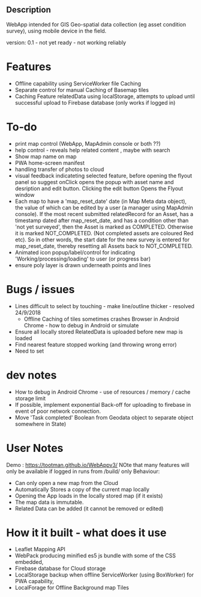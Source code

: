 ##  Description
WebApp intended for GIS Geo-spatial data collection (eg asset condition survey), using mobile device in the field.

version: 0.1 - not yet ready - not working reliably
# Features
 - Offline capability using ServiceWorker file Caching
 - Separate control for manual Caching of Basemap tiles
 - Caching Feature relatedData using localStorage, attempts to upload until successful upload to Firebase database (only works if logged in)

 # To-do
  - print map control (WebApp, MapAdmin console or both ??)
  - help control - reveals help related content , maybe with search  
  - Show map name on map  
  - PWA home-screen manifest
  - handling transfer of photos to cloud
 -  visual feedback indicateting selected feature, before opening the flyout panel so suggest onClick opens the popup with asset name and desription and edit button. Clicking the edit button Opens the Flyout window
  - Each map to have a 'map_reset_date' date (in Map Meta data object), the value of which can be edited by a user (a manager using MapAdmin console). If the most recent submitted relatedRecord for an Asset, has a timestamp dated after  map_reset_date, and has a condition other than 'not yet surveyed', then the Asset is marked as COMPLETED. Otherwise it is marked NOT_COMPLETED. (Not completed assets are coloured Red etc). So in other words,  the start date for the new survey is entered for map_reset_date, thereby resetting all Assets back to NOT_COMPLETED.  
  - Animated icon popup/label/control for indicating  'Working/processing/loading' to user (or progress bar)
  - ensure poly layer is drawn underneath points and lines  
 
 
# Bugs / issues
 - Lines difficult to select by touching - make line/outline thicker - resolved 24/9/2018
    - Offline Caching of tiles sometimes crashes Browser in Android Chrome - how to debug in Android or simulate
  - Ensure all locally stored RelatedData is uploaded before new map is loaded
  - Find nearest feature stopped working (and throwing wrong error)
   - Need to set 

# dev notes
- How to debug in Android Chrome - use of resources / memory / cache storage limit
- If possible, implement exponential Back-off for uploading to firebase in event of poor network connection.
- Move 'Task completed' Boolean from Geodata object to separate object somewhere in State)



# User Notes
Demo : <https://tootman.github.io/WebAppv3/>
NOte that many features will only be available if logged in
runs from /build/ only
Behaviour:
 - Can only open a new map from the Cloud
 - Automatically Stores a copy of the current map locally 
 - Opening the App loads in the locally stored map (if it exists)
 - The map data is immutable.
  - Related Data can be added (it cannot be removed or edited)

 # How it it built - what does it use
 - Leaflet Mapping API
 - WebPack producing minified es5 js bundle with some of the CSS embedded,
 - Firebase database for Cloud storage
 - LocalStorage backup when offline ServiceWorker (using BoxWorker) for PWA capability, 
 - LocalForage for Offline Background map Tiles
 

